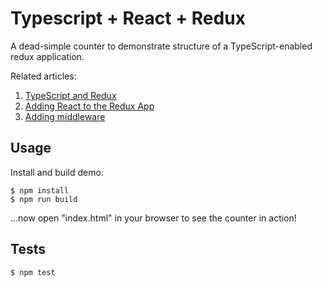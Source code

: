 # Typescript + React + Redux

A dead-simple counter to demonstrate structure of a TypeScript-enabled redux
application.

Related articles:

  1. [TypeScript and Redux][article-1]
  2. [Adding React to the Redux App][article-2]
  3. [Adding middleware][article-3]

## Usage

Install and build demo:

    $ npm install
    $ npm run build

...now open "index.html" in your browser to see the counter in action!

## Tests

    $ npm test

[article-1]: https://rjzaworski.com/2016/08/getting-started-with-redux-and-typescript
[article-2]: https://rjzaworski.com/2016/08/typescript-redux-and-react
[article-3]: https://rjzaworski.com/2016/09/typescript-redux-async-actions

